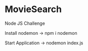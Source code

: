 # MovieSearch
Node JS Challenge

Install nodemon ->  npm i nodemon

Start Application -> nodemon index.js

